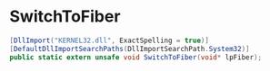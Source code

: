 # SwitchToFiber

```csharp
[DllImport("KERNEL32.dll", ExactSpelling = true)]
[DefaultDllImportSearchPaths(DllImportSearchPath.System32)]
public static extern unsafe void SwitchToFiber(void* lpFiber);
```
